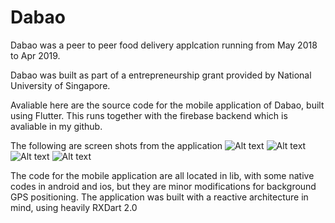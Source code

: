 # Dabao

Dabao was a peer to peer food delivery applcation running from May 2018 to Apr 2019.

Dabao was built as part of a entrepreneurship grant provided by National University of Singapore.

Avaliable here are the source code for the mobile application of Dabao, built using Flutter. This runs together with the firebase backend which is avaliable in my github. 

The following are screen shots from the application 
![Alt text](flutterdabao/App_Images/1.jpg?raw=true "Home Page")
![Alt text](flutterdabao/App_Images/1.jpg?raw=true "Order Page")
![Alt text](flutterdabao/App_Images/1.jpg?raw=true "Comfirmation Page")
![Alt text](flutterdabao/App_Images/1.jpg?raw=true "Delivery Confirmation Page")


The code for the mobile application are all located in lib, with some native codes in android and ios, but they are minor modifications for background GPS positioning. The application was built with a reactive architecture in mind, using heavily RXDart 2.0
